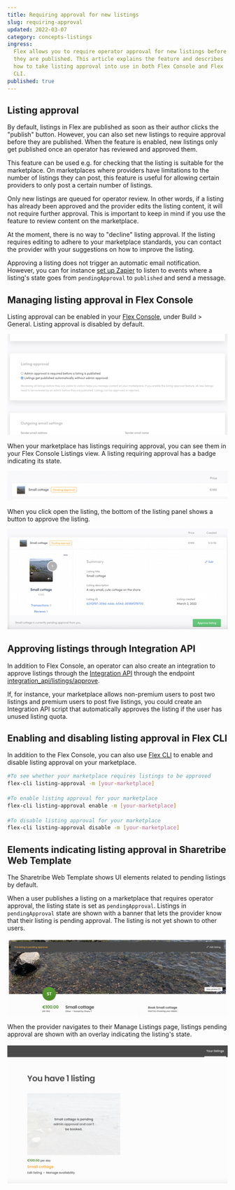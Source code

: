 ```yaml
---
title: Requiring approval for new listings
slug: requiring-approval
updated: 2022-03-07
category: concepts-listings
ingress:
  Flex allows you to require operator approval for new listings before
  they are published. This article explains the feature and describes
  how to take listing approval into use in both Flex Console and Flex
  CLI.
published: true
---
```


## Listing approval

By default, listings in Flex are published as soon as their author
clicks the "publish" button. However, you can also set new listings to
require approval before they are published. When the feature is enabled,
new listings only get published once an operator has reviewed and
approved them.

This feature can be used e.g. for checking that the listing is suitable
for the marketplace. On marketplaces where providers have limitations to
the number of listings they can post, this feature is useful for
allowing certain providers to only post a certain number of listings.

Only new listings are queued for operator review. In other words, if a
listing has already been approved and the provider edits the listing
content, it will not require further approval. This is important to keep
in mind if you use the feature to review content on the marketplace.

At the moment, there is no way to "decline" listing approval. If the
listing requires editing to adhere to your marketplace standards, you
can contact the provider with your suggestions on how to improve the
listing.

Approving a listing does not trigger an automatic email notification.
However, you can for instance
[set up Zapier](/how-to/set-up-and-use-zapier/) to listen to events
where a listing's state goes from `pendingApproval` to `published` and
send a message.

## Managing listing approval in Flex Console

Listing approval can be enabled in your
[Flex Console](https://flex-console.sharetribe.com/general), under
Build > General. Listing approval is disabled by default.

![Listing approval toggle](listing-approval-toggle.png 'Listing approval is toggled in Build > General')

When your marketplace has listings requiring approval, you can see them
in your Flex Console Listings view. A listing requiring approval has a
badge indicating its state.

![Listing approval badge](pending-approval-badge.png 'Listings pending approval show a badge')

When you click open the listing, the bottom of the listing panel shows a
button to approve the listing.

![Listing approval button](pending-approval-button.png 'Operator can approve listings in Flex Console')

## Approving listings through Integration API

In addition to Flex Console, an operator can also create an integration
to approve listings through the
[Integration API](/introduction/getting-started-with-integration-api/)
through the endpoint
[integration_api/listings/approve](https://www.sharetribe.com/api-reference/integration.html#approve-listing).

If, for instance, your marketplace allows non-premium users to post two
listings and premium users to post five listings, you could create an
Integration API script that automatically approves the listing if the
user has unused listing quota.

## Enabling and disabling listing approval in Flex CLI

In addition to the Flex Console, you can also use
[Flex CLI](/introduction/getting-started-with-flex-cli/) to enable and
disable listing approval on your marketplace.

```bash
#To see whether your marketplace requires listings to be approved
flex-cli listing-approval -m [your-marketplace]

#To enable listing approval for your marketplace
flex-cli listing-approval enable -m [your-marketplace]

#To disable listing approval for your marketplace
flex-cli listing-approval disable -m [your-marketplace]

```

## Elements indicating listing approval in Sharetribe Web Template

The Sharetribe Web Template shows UI elements related to pending
listings by default.

When a user publishes a listing on a marketplace that requires operator
approval, the listing state is set as `pendingApproval`. Listings in
`pendingApproval` state are shown with a banner that lets the provider
know that their listing is pending approval. The listing is not yet
shown to other users.

![Banner indicating that listing is pending approval](pending-approval-banner.png 'The template application shows a banner on the listing by default')

When the provider navigates to their Manage Listings page, listings
pending approval are shown with an overlay indicating the listing's
state.

![Listing card overlay](pending-approval-your-listings.png 'Listings pending approval are shown with an informative overlay')
